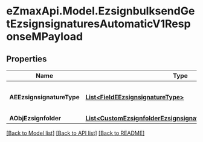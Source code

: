 
# eZmaxApi.Model.EzsignbulksendGetEzsignsignaturesAutomaticV1ResponseMPayload

## Properties

Name | Type | Description | Notes
------------ | ------------- | ------------- | -------------
**AEEzsignsignatureType** | [**List&lt;FieldEEzsignsignatureType&gt;**](FieldEEzsignsignatureType.md) | All eEzsignsignatureType contained in the response | 
**AObjEzsignfolder** | [**List&lt;CustomEzsignfolderEzsignsignaturesAutomaticResponse&gt;**](CustomEzsignfolderEzsignsignaturesAutomaticResponse.md) |  | 

[[Back to Model list]](../README.md#documentation-for-models)
[[Back to API list]](../README.md#documentation-for-api-endpoints)
[[Back to README]](../README.md)

